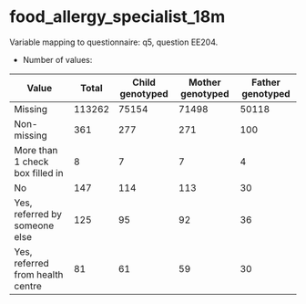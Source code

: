 # food_allergy_specialist_18m
Variable mapping to questionnaire: q5, question EE204.
- Number of values:

| Value | Total | Child genotyped | Mother genotyped | Father genotyped |
| ----- | ----- | --------------- | ---------------- | ---------------- |
| Missing | 113262 | 75154 | 71498 | 50118 |
| Non-missing | 361 | 277 | 271 | 100 |
| More than 1 check box filled in | 8 | 7 | 7 |4 |
| No | 147 | 114 | 113 |30 |
| Yes, referred by someone else | 125 | 95 | 92 |36 |
| Yes, referred from health centre | 81 | 61 | 59 |30 |



